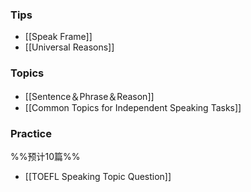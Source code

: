 ### Tips
- [[Speak Frame]]
- [[Universal Reasons]]

### Topics
- [[Sentence＆Phrase＆Reason]]
- [[Common Topics for Independent Speaking Tasks]]
### Practice
%%预计10篇%%
- [[TOEFL Speaking Topic Question]]